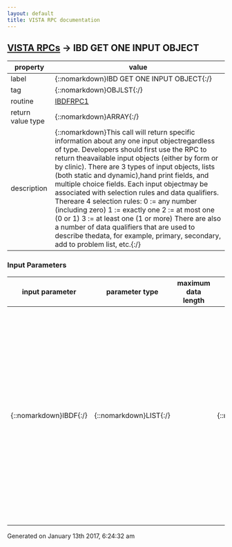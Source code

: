 ```yaml
---
layout: default
title: VISTA RPC documentation
---
```




## [VISTA RPCs](TableOfContent.md) &#8594; IBD GET ONE INPUT OBJECT 

 property | value 
--- | --- 
 label | {::nomarkdown}IBD GET ONE INPUT OBJECT{:/}
 tag | {::nomarkdown}OBJLST{:/}
 routine | [IBDFRPC1](http://code.osehra.org/dox/Routine_IBDFRPC1_source.html)
 return value type | {::nomarkdown}ARRAY{:/}
 description | {::nomarkdown}This call will return specific information about any one input objectregardless of type.  Developers should first use the RPC to return theavailable input objects (either by form or by clinic).   There are 3 types of input objects, lists (both static and dynamic),hand print fields, and multiple choice fields.  Each input objectmay be associated with selection rules and data qualifiers.  Thereare 4 selection rules:    0 := any number (including zero)   1 := exactly one   2 := at most one (0 or 1)   3 := at least one (1 or more) There are also a number of data qualifiers that are used to describe thedata, for example, primary, secondary, add to problem list, etc.{:/}

### Input Parameters

| input parameter | parameter type | maximum data length | required | description | 
| --- | --- | --- | --- | --- | 
| {::nomarkdown}IBDF{:/} | {::nomarkdown}LIST{:/} |  | {::nomarkdown}true{:/} | {::nomarkdown}The following variables are required:   IBDF(\PI\)     := pointer to the package interface file   IBDF(\IEN\)    := pointer to the input object (file depends on type)   IBDF(\CLINIC\) := pointer to the hospital location file (required only                     to return provider lists)   IBDF(\DFN\)    := pointer to patient file (required only for patient                     specific dynamic lists such as patient active problems)All are returned by one of the available rpc's in aics.{:/} | 




 Generated on January 13th 2017, 6:24:32 am